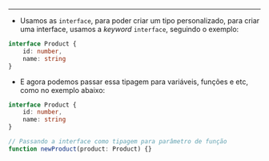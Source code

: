 ___
- Usamos as `interface`, para poder criar um tipo personalizado, para criar uma interface, usamos a *keyword* `interface`, seguindo o exemplo:
```ts
interface Product {
	id: number,
	name: string
}
```
- E agora podemos passar essa tipagem para variáveis, funções e etc, como no exemplo abaixo:
```ts
interface Product {
	id: number,
	name: string
}

// Passando a interface como tipagem para parâmetro de função
function newProduct(product: Product) {}
```

